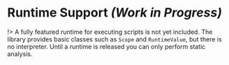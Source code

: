 # Runtime Support *(Work in Progress)*

!> A fully featured runtime for executing scripts is not yet included. The library provides basic classes such as `Scope` and `RuntimeValue`, but there is no interpreter. Until a runtime is released you can only perform static analysis.

